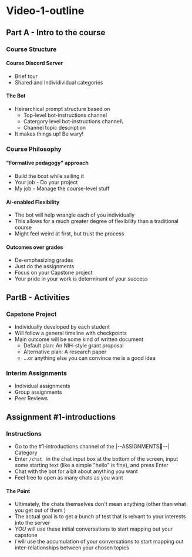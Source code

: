# Video-1-outline
## Part A - Intro to the course
### Course Structure
#### Course Discord Server
- Brief tour
- Shared and Individividual categories
#### The Bot
- Heirarchical prompt structure based on
  - Top-level bot-instructions channel
  - Catergory level bot-instructions channel\
  - Channel topic description
- It makes things up! Be wary!
 
### Course Philosophy
#### "Formative pedagogy" approach
- Build the boat while sailing it
- Your job - Do your project
- My job - Manage the course-level stuff
#### Ai-enabled Flexibility
- The bot will help wrangle each of you individually 
- This allows for a much greater degree of flexibility than a traditional course
- Might feel weird at first, but trust the process
#### Outcomes over grades
- De-emphasizing grades
- Just do the assignments
- Focus on your Capstone project
- Your pride in your work is determinant of your success

## PartB - Activities
### Capstone Project
- Individually developed by each student
- Will follow a general timeline with checkpoints
- Main outcome will be some kind of written document
  - Default plan: An NIH-style grant proposal
  - Alternative plan: A research paper
  - ...or anything else you can convince me is a good idea
### Interim Assignments
- Individual assignments
- Group assignments
- Peer Reviews

## Assignment #1-introductions
### Instructions
- Go to the #1-introductions channel of the |--ASSIGNMENTS📃--| Category
- Enter `/chat ` in the chat input box at the bottom of the screen, input some starting text (like a simple "hello" is fine), and press Enter
- Chat with the bot for a bit about anything you want
- Feel free to open as many chats as you want

#### The Point
- Ultimately, the chats themselves don't mean anything (other than what you get out of them )
- The actual goal is to get a bunch of test that is relvant to your interests into the server 
- *YOU* will use these initial conversations to start mapping out your capstone
- *I* will use the accumulation of your conversations to start mapping out inter-relationships between your chosen topics

